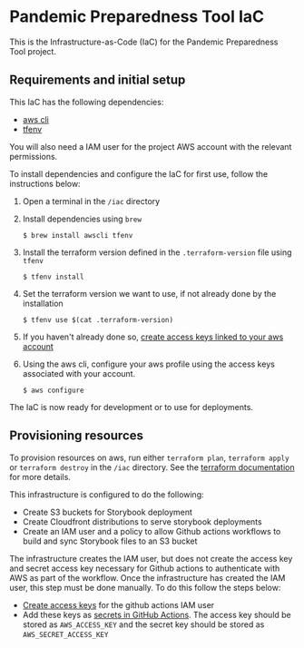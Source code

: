 # Pandemic Preparedness Tool IaC

This is the Infrastructure-as-Code (IaC) for the Pandemic Preparedness Tool project.

## Requirements and initial setup

This IaC has the following dependencies:

- [aws cli](https://aws.amazon.com/cli/)
- [tfenv](https://github.com/tfutils/tfenv)

You will also need a IAM user for the project AWS account with the relevant permissions.

To install dependencies and configure the IaC for first use, follow the instructions below:

1. Open a terminal in the `/iac` directory
2. Install dependencies using `brew`

   `$ brew install awscli tfenv`

3. Install the terraform version defined in the `.terraform-version` file using `tfenv`

   `$ tfenv install`

4. Set the terraform version we want to use, if not already done by the installation

   `$ tfenv use $(cat .terraform-version)`

5. If you haven't already done so, [create access keys linked to your aws account](https://docs.aws.amazon.com/IAM/latest/UserGuide/access-key-self-managed.html)

6. Using the aws cli, configure your aws profile using the access keys associated with your account.

   `$ aws configure`

The IaC is now ready for development or to use for deployments.

## Provisioning resources

To provision resources on aws, run either `terraform plan`, `terraform apply` or `terraform destroy` in the `/iac` directory. See the [terraform documentation](https://developer.hashicorp.com/terraform/tutorials/aws-get-started/aws-create) for more details.

This infrastructure is configured to do the following:

- Create S3 buckets for Storybook deployment
- Create Cloudfront distributions to serve storybook deployments
- Create an IAM user and a policy to allow Github actions workflows to build and sync Storybook files to an S3 bucket

The infrastructure creates the IAM user, but does not create the access key and secret access key necessary for Github actions to authenticate with AWS as part of the workflow. Once the infrastructure has created the IAM user, this step must be done manually. To do this follow the steps below:

- [Create access keys](https://docs.aws.amazon.com/IAM/latest/UserGuide/id_credentials_access-keys.html) for the github actions IAM user
- Add these keys as [secrets in GitHub Actions](https://docs.github.com/en/actions/how-tos/writing-workflows/choosing-what-your-workflow-does/using-secrets-in-github-actions). The access key should be stored as `AWS_ACCESS_KEY` and the secret key should be stored as `AWS_SECRET_ACCESS_KEY`
